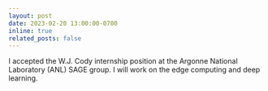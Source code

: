 ```yaml
---
layout: post
date: 2023-02-20 13:00:00-0700
inline: true
related_posts: false
---
```


I accepted the W.J. Cody internship position at the Argonne National Laboratory (ANL) SAGE group.
I will work on the edge computing and deep learning.
